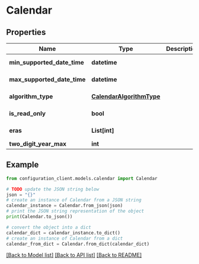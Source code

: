 # Calendar


## Properties

Name | Type | Description | Notes
------------ | ------------- | ------------- | -------------
**min_supported_date_time** | **datetime** |  | [optional] [readonly] 
**max_supported_date_time** | **datetime** |  | [optional] [readonly] 
**algorithm_type** | [**CalendarAlgorithmType**](CalendarAlgorithmType.md) |  | [optional] [readonly] 
**is_read_only** | **bool** |  | [optional] [readonly] 
**eras** | **List[int]** |  | [optional] [readonly] 
**two_digit_year_max** | **int** |  | [optional] 

## Example

```python
from configuration_client.models.calendar import Calendar

# TODO update the JSON string below
json = "{}"
# create an instance of Calendar from a JSON string
calendar_instance = Calendar.from_json(json)
# print the JSON string representation of the object
print(Calendar.to_json())

# convert the object into a dict
calendar_dict = calendar_instance.to_dict()
# create an instance of Calendar from a dict
calendar_from_dict = Calendar.from_dict(calendar_dict)
```
[[Back to Model list]](../README.md#documentation-for-models) [[Back to API list]](../README.md#documentation-for-api-endpoints) [[Back to README]](../README.md)


